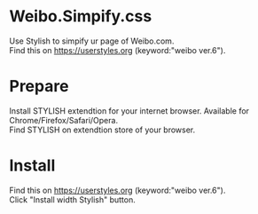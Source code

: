 # Weibo.Simpify.css
Use Stylish to simpify ur page of Weibo.com. <br>Find this on https://userstyles.org (keyword:"weibo ver.6").

# Prepare
Install STYLISH extendtion for your internet browser. Available for Chrome/Firefox/Safari/Opera.<br>
Find STYLISH on extendtion store of your browser.

# Install
Find this on https://userstyles.org (keyword:"weibo ver.6").<br>
Click "Install width Stylish" button.
